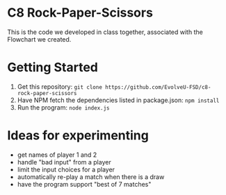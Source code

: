 # C8 Rock-Paper-Scissors

This is the code we developed in class together, associated with the Flowchart we created.

# Getting Started

1. Get this repository: `git clone https://github.com/EvolveU-FSD/c8-rock-paper-scissors`
2. Have NPM fetch the dependencies listed in package.json: `npm install`
3. Run the program: `node index.js`


# Ideas for experimenting

- get names of player 1 and 2
- handle "bad input" from a player
- limit the input choices for a player
- automatically re-play a match when there is a draw
- have the program support "best of 7 matches"